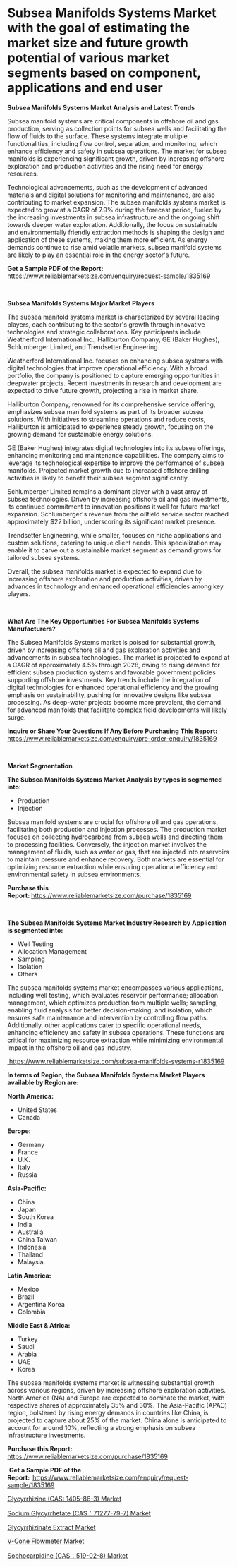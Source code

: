 <p><h1>Subsea Manifolds Systems Market with the goal of estimating the market size and future growth potential of various market segments based on component, applications and end user</h1></p><p><strong>Subsea Manifolds Systems Market Analysis and Latest Trends</strong></p>
<p><p>Subsea manifold systems are critical components in offshore oil and gas production, serving as collection points for subsea wells and facilitating the flow of fluids to the surface. These systems integrate multiple functionalities, including flow control, separation, and monitoring, which enhance efficiency and safety in subsea operations. The market for subsea manifolds is experiencing significant growth, driven by increasing offshore exploration and production activities and the rising need for energy resources. </p><p>Technological advancements, such as the development of advanced materials and digital solutions for monitoring and maintenance, are also contributing to market expansion. The subsea manifolds systems market is expected to grow at a CAGR of 7.9% during the forecast period, fueled by the increasing investments in subsea infrastructure and the ongoing shift towards deeper water exploration. Additionally, the focus on sustainable and environmentally friendly extraction methods is shaping the design and application of these systems, making them more efficient. As energy demands continue to rise amid volatile markets, subsea manifold systems are likely to play an essential role in the energy sector's future.</p></p>
<p><strong>Get a Sample PDF of the Report:&nbsp;</strong> <a href="https://www.reliablemarketsize.com/enquiry/request-sample/1835169?utm_campaign=1943&utm_medium=2&utm_source=Github&utm_content=ia&utm_term=26032025&utm_id=subsea-manifolds-systems">https://www.reliablemarketsize.com/enquiry/request-sample/1835169</a></p>
<p>&nbsp;</p>
<p><strong>Subsea Manifolds Systems Major Market Players</strong></p>
<p><p>The subsea manifold systems market is characterized by several leading players, each contributing to the sector's growth through innovative technologies and strategic collaborations. Key participants include Weatherford International Inc., Halliburton Company, GE (Baker Hughes), Schlumberger Limited, and Trendsetter Engineering.</p><p>Weatherford International Inc. focuses on enhancing subsea systems with digital technologies that improve operational efficiency. With a broad portfolio, the company is positioned to capture emerging opportunities in deepwater projects. Recent investments in research and development are expected to drive future growth, projecting a rise in market share.</p><p>Halliburton Company, renowned for its comprehensive service offering, emphasizes subsea manifold systems as part of its broader subsea solutions. With initiatives to streamline operations and reduce costs, Halliburton is anticipated to experience steady growth, focusing on the growing demand for sustainable energy solutions.</p><p>GE (Baker Hughes) integrates digital technologies into its subsea offerings, enhancing monitoring and maintenance capabilities. The company aims to leverage its technological expertise to improve the performance of subsea manifolds. Projected market growth due to increased offshore drilling activities is likely to benefit their subsea segment significantly.</p><p>Schlumberger Limited remains a dominant player with a vast array of subsea technologies. Driven by increasing offshore oil and gas investments, its continued commitment to innovation positions it well for future market expansion. Schlumberger's revenue from the oilfield service sector reached approximately $22 billion, underscoring its significant market presence.</p><p>Trendsetter Engineering, while smaller, focuses on niche applications and custom solutions, catering to unique client needs. This specialization may enable it to carve out a sustainable market segment as demand grows for tailored subsea systems.</p><p>Overall, the subsea manifolds market is expected to expand due to increasing offshore exploration and production activities, driven by advances in technology and enhanced operational efficiencies among key players.</p></p>
<p>&nbsp;</p>
<p><strong>What Are The Key Opportunities For Subsea Manifolds Systems Manufacturers?</strong></p>
<p><p>The Subsea Manifolds Systems market is poised for substantial growth, driven by increasing offshore oil and gas exploration activities and advancements in subsea technologies. The market is projected to expand at a CAGR of approximately 4.5% through 2028, owing to rising demand for efficient subsea production systems and favorable government policies supporting offshore investments. Key trends include the integration of digital technologies for enhanced operational efficiency and the growing emphasis on sustainability, pushing for innovative designs like subsea processing. As deep-water projects become more prevalent, the demand for advanced manifolds that facilitate complex field developments will likely surge.</p></p>
<p><strong>Inquire or Share Your Questions If Any Before Purchasing This Report:</strong> <a href="https://www.reliablemarketsize.com/enquiry/pre-order-enquiry/1835169?utm_campaign=1943&utm_medium=2&utm_source=Github&utm_content=ia&utm_term=26032025&utm_id=subsea-manifolds-systems">https://www.reliablemarketsize.com/enquiry/pre-order-enquiry/1835169</a></p>
<p>&nbsp;</p>
<p><strong>Market Segmentation</strong></p>
<p><strong>The Subsea Manifolds Systems Market Analysis by types is segmented into:</strong></p>
<p><ul><li>Production</li><li>Injection</li></ul></p>
<p><p>Subsea manifold systems are crucial for offshore oil and gas operations, facilitating both production and injection processes. The production market focuses on collecting hydrocarbons from subsea wells and directing them to processing facilities. Conversely, the injection market involves the management of fluids, such as water or gas, that are injected into reservoirs to maintain pressure and enhance recovery. Both markets are essential for optimizing resource extraction while ensuring operational efficiency and environmental safety in subsea environments.</p></p>
<p><strong>Purchase this Report:&nbsp;</strong><a href="https://www.reliablemarketsize.com/purchase/1835169?utm_campaign=1943&utm_medium=2&utm_source=Github&utm_content=ia&utm_term=26032025&utm_id=subsea-manifolds-systems">https://www.reliablemarketsize.com/purchase/1835169</a></p>
<p>&nbsp;</p>
<p><strong>The Subsea Manifolds Systems Market Industry Research by Application is segmented into:</strong></p>
<p><ul><li>Well Testing</li><li>Allocation Management</li><li>Sampling</li><li>Isolation</li><li>Others</li></ul></p>
<p><p>The subsea manifolds systems market encompasses various applications, including well testing, which evaluates reservoir performance; allocation management, which optimizes production from multiple wells; sampling, enabling fluid analysis for better decision-making; and isolation, which ensures safe maintenance and intervention by controlling flow paths. Additionally, other applications cater to specific operational needs, enhancing efficiency and safety in subsea operations. These functions are critical for maximizing resource extraction while minimizing environmental impact in the offshore oil and gas industry.</p></p>
<p><a href="https://www.reliablemarketsize.com/subsea-manifolds-systems-r1835169?utm_campaign=1943&utm_medium=2&utm_source=Github&utm_content=ia&utm_term=26032025&utm_id=subsea-manifolds-systems">&nbsp;https://www.reliablemarketsize.com/subsea-manifolds-systems-r1835169</a></p>
<p><strong>In terms of Region, the Subsea Manifolds Systems Market Players available by Region are:</strong></p>
<p>
    <p> <strong> North America: </strong>
        <ul>
            <li>United States</li>
            <li>Canada</li>
        </ul>
        </p> 
    <p> <strong> Europe: </strong>
        <ul>
            <li>Germany</li>
            <li>France</li>
            <li>U.K.</li>
            <li>Italy</li>
            <li>Russia</li>
        </ul>
        </p> 
    <p> <strong> Asia-Pacific: </strong>
        <ul>
            <li>China</li>
            <li>Japan</li>
            <li>South Korea</li>
            <li>India</li>
            <li>Australia</li>
            <li>China Taiwan</li>
            <li>Indonesia</li>
            <li>Thailand</li>
            <li>Malaysia</li>
        </ul>
        </p> 
    <p> <strong> Latin America: </strong>
        <ul>
            <li>Mexico</li>
            <li>Brazil</li>
            <li>Argentina Korea</li>
            <li>Colombia</li>
        </ul>
        </p> 
    <p> <strong> Middle East & Africa: </strong>
        <ul>
            <li>Turkey</li>
            <li>Saudi</li>
            <li>Arabia</li>
            <li>UAE</li>
            <li>Korea</li>
        </ul>
    </p>
    </p>
<p><p>The subsea manifolds systems market is witnessing substantial growth across various regions, driven by increasing offshore exploration activities. North America (NA) and Europe are expected to dominate the market, with respective shares of approximately 35% and 30%. The Asia-Pacific (APAC) region, bolstered by rising energy demands in countries like China, is projected to capture about 25% of the market. China alone is anticipated to account for around 10%, reflecting a strong emphasis on subsea infrastructure investments.</p></p>
<p><strong>Purchase this Report: </strong><a href="https://www.reliablemarketsize.com/purchase/1835169?utm_campaign=1943&utm_medium=2&utm_source=Github&utm_content=ia&utm_term=26032025&utm_id=subsea-manifolds-systems">https://www.reliablemarketsize.com/purchase/1835169</a></p>
<p>&nbsp;<strong>Get a Sample PDF of the Report:&nbsp;&nbsp;</strong><a href="https://www.reliablemarketsize.com/enquiry/request-sample/1835169?utm_campaign=1943&utm_medium=2&utm_source=Github&utm_content=ia&utm_term=26032025&utm_id=subsea-manifolds-systems">https://www.reliablemarketsize.com/enquiry/request-sample/1835169</a></p>
<p><strong></strong></p>
<p><p><a href="https://github.com/nikkoureta1y/Market-Research-Report-List-1/blob/main/glycyrrhizine-cas-1405-86-3-market.md?utm_campaign=1943&utm_medium=2&utm_source=Github&utm_content=ia&utm_term=26032025&utm_id=subsea-manifolds-systems">Glycyrrhizine (CAS: 1405-86-3) Market</a></p><p><a href="https://github.com/stvnpukaj10/Market-Research-Report-List-1/blob/main/sodium-glycyrrhetate-cas71277-79-7-market.md?utm_campaign=1943&utm_medium=2&utm_source=Github&utm_content=ia&utm_term=26032025&utm_id=subsea-manifolds-systems">Sodium Glycyrrhetate (CAS：71277-79-7) Market</a></p><p><a href="https://github.com/shongranch73/Market-Research-Report-List-1/blob/main/glycyrrhizinate-extract-market.md?utm_campaign=1943&utm_medium=2&utm_source=Github&utm_content=ia&utm_term=26032025&utm_id=subsea-manifolds-systems">Glycyrrhizinate Extract Market</a></p><p><a href="https://github.com/bordzjisela/Market-Research-Report-List-1/blob/main/v-cone-flowmeter-market.md?utm_campaign=1943&utm_medium=2&utm_source=Github&utm_content=ia&utm_term=26032025&utm_id=subsea-manifolds-systems">V-Cone Flowmeter Market</a></p><p><a href="https://github.com/sakourkishev/Market-Research-Report-List-1/blob/main/sophocarpidine-cas519-02-8-market.md?utm_campaign=1943&utm_medium=2&utm_source=Github&utm_content=ia&utm_term=26032025&utm_id=subsea-manifolds-systems">Sophocarpidine (CAS：519-02-8) Market</a></p></p>